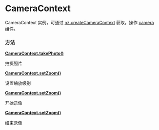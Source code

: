 # CameraContext

CameraContext 实例，可通过 [nz.createCameraContext](./createCameraContext) 获取，操作 [camera](../../../component/camera) 组件。

### 方法

**[CameraContext.takePhoto()](./CameraContext/takePhoto)**

拍摄照片

**[CameraContext.setZoom()](./CameraContext/zetZoom)**

设置缩放级别

**[CameraContext.setZoom()](./CameraContext/startRecord)**

开始录像

**[CameraContext.setZoom()](./CameraContext/stopRecord)**

结束录像
